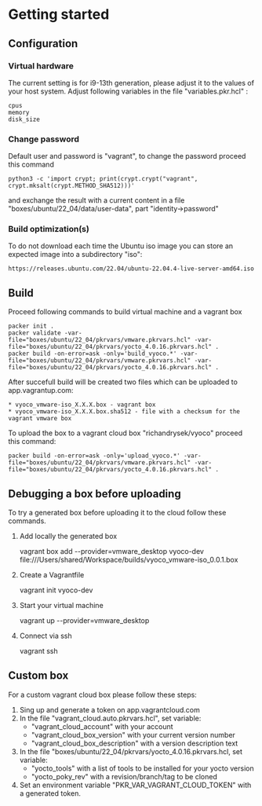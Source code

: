 # Getting started

## Configuration

### Virtual hardware

The current setting is for i9-13th generation, please adjust it to the values of your
host system. Adjust following variables in the file "variables.pkr.hcl" :

    cpus
    memory
    disk_size

### Change password

Default user and password is "vagrant", to change the password proceed this command

    python3 -c 'import crypt; print(crypt.crypt("vagrant", crypt.mksalt(crypt.METHOD_SHA512)))'

and exchange the result with a current content in a file "boxes/ubuntu/22_04/data/user-data", part "identity->password"

### Build optimization(s)

To do not download each time the Ubuntu iso image you can store an expected image into
a subdirectory "iso":

    https://releases.ubuntu.com/22.04/ubuntu-22.04.4-live-server-amd64.iso

## Build

Proceed following commands to build virtual machine and a vagrant box

    packer init .
    packer validate -var-file="boxes/ubuntu/22_04/pkrvars/vmware.pkrvars.hcl" -var-file="boxes/ubuntu/22_04/pkrvars/yocto_4.0.16.pkrvars.hcl" .
    packer build -on-error=ask -only='build_vyoco.*' -var-file="boxes/ubuntu/22_04/pkrvars/vmware.pkrvars.hcl" -var-file="boxes/ubuntu/22_04/pkrvars/yocto_4.0.16.pkrvars.hcl" .

After succefull build will be created two files which can be uploaded
to app.vagrantup.com:

    * vyoco_vmware-iso_X.X.X.box - vagrant box 
    * vyoco_vmware-iso_X.X.X.box.sha512 - file with a checksum for the vagrant vmware box 

To upload the box to a vagrant cloud box "richandrysek/vyoco" proceed this command:

    packer build -on-error=ask -only='upload_vyoco.*' -var-file="boxes/ubuntu/22_04/pkrvars/vmware.pkrvars.hcl" -var-file="boxes/ubuntu/22_04/pkrvars/yocto_4.0.16.pkrvars.hcl" .

## Debugging a box before uploading

To try a generated box before uploading it to the cloud follow these commands.

1) Add locally the generated box

    vagrant box add --provider=vmware_desktop vyoco-dev file:///Users/shared/Workspace/builds/vyoco_vmware-iso_0.0.1.box

2) Create a Vagrantfile

    vagrant init vyoco-dev

3) Start your virtual machine

    vagrant up --provider=vmware_desktop

4) Connect via ssh

    vagrant ssh

## Custom box

For a custom vagrant cloud box please follow these steps:

1) Sing up and generate a token on app.vagrantcloud.com
2) In the file "vagrant_cloud.auto.pkrvars.hcl", set variable:
    * "vagrant_cloud_account" with your account
    * "vagrant_cloud_box_version" with your current version number
    * "vagrant_cloud_box_description" with a version description text
3) In the file "boxes/ubuntu/22_04/pkrvars/yocto_4.0.16.pkrvars.hcl, set variable:
    * "yocto_tools" with a list of tools to be installed for your yocto version
    * "yocto_poky_rev" with a revision/branch/tag to be cloned
4) Set an environment variable "PKR_VAR_VAGRANT_CLOUD_TOKEN" with a generated token.